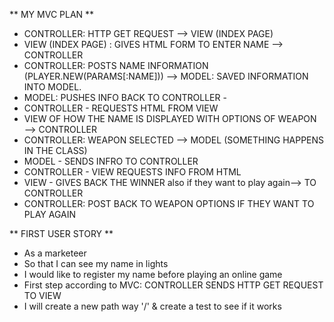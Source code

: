 ** MY MVC PLAN **
* CONTROLLER: HTTP GET REQUEST ——> VIEW (INDEX PAGE)
* VIEW (INDEX PAGE) : GIVES HTML FORM TO ENTER NAME  ——> CONTROLLER
* CONTROLLER: POSTS NAME INFORMATION (PLAYER.NEW(PARAMS[:NAME])) —-> MODEL: SAVED INFORMATION INTO MODEL.
* MODEL: PUSHES INFO BACK TO CONTROLLER -
* CONTROLLER - REQUESTS HTML FROM VIEW
* VIEW OF HOW THE NAME IS DISPLAYED WITH OPTIONS OF WEAPON —-> CONTROLLER
* CONTROLLER: WEAPON SELECTED —> MODEL (SOMETHING HAPPENS IN THE CLASS)
* MODEL - SENDS INFRO TO CONTROLLER
* CONTROLLER - VIEW REQUESTS INFO FROM HTML
* VIEW - GIVES BACK THE WINNER  also if they want to play again—> TO CONTROLLER
* CONTROLLER: POST BACK TO WEAPON OPTIONS IF THEY WANT TO PLAY AGAIN


** FIRST USER STORY **
* As a marketeer
* So that I can see my name in lights
* I would like to register my name before playing an online game
* First step according to MVC: CONTROLLER SENDS HTTP GET REQUEST TO VIEW
* I will create a new path way '/' & create a test to see if it works
